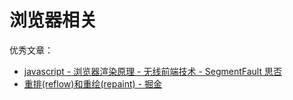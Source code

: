 # 浏览器相关

优秀文章：
- [javascript - 浏览器渲染原理 - 无线前端技术 - SegmentFault 思否](https://segmentfault.com/a/1190000044622503)
- [重排(reflow)和重绘(repaint) - 掘金](https://juejin.cn/post/6844904083212468238)
